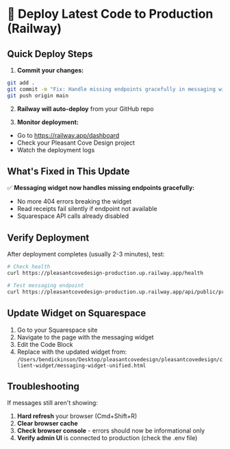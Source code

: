 # 🚀 Deploy Latest Code to Production (Railway)

## Quick Deploy Steps

1. **Commit your changes:**
```bash
git add .
git commit -m "Fix: Handle missing endpoints gracefully in messaging widget"
git push origin main
```

2. **Railway will auto-deploy** from your GitHub repo

3. **Monitor deployment:**
- Go to https://railway.app/dashboard
- Check your Pleasant Cove Design project
- Watch the deployment logs

## What's Fixed in This Update

✅ **Messaging widget now handles missing endpoints gracefully:**
- No more 404 errors breaking the widget
- Read receipts fail silently if endpoint not available
- Squarespace API calls already disabled

## Verify Deployment

After deployment completes (usually 2-3 minutes), test:

```bash
# Check health
curl https://pleasantcovedesign-production.up.railway.app/health

# Test messaging endpoint
curl https://pleasantcovedesign-production.up.railway.app/api/public/project/mc50o9qu_69gdwmMznqd-4weVuSkXxQ/messages
```

## Update Widget on Squarespace

1. Go to your Squarespace site
2. Navigate to the page with the messaging widget
3. Edit the Code Block
4. Replace with the updated widget from:
   `/Users/bendickinson/Desktop/pleasantcovedesign/pleasantcovedesign/client-widget/messaging-widget-unified.html`

## Troubleshooting

If messages still aren't showing:

1. **Hard refresh** your browser (Cmd+Shift+R)
2. **Clear browser cache**
3. **Check browser console** - errors should now be informational only
4. **Verify admin UI** is connected to production (check the .env file) 